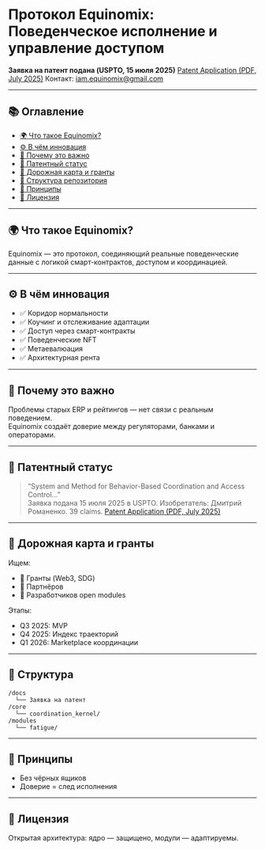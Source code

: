 
# Протокол Equinomix: Поведенческое исполнение и управление доступом

**Заявка на патент подана (USPTO, 15 июля 2025)**  [Patent Application (PDF, July 2025)](./docs/Provisional_Patent_Equinomix_USPTO_2025.pdf)
Контакт: iam.equinomix@gmail.com

---

## 📚 Оглавление

- [🌍 Что такое Equinomix?](#-что-такое-equinomix)
- [⚙️ В чём инновация](#️-в-чём-инновация)
- [🧠 Почему это важно](#-почему-это-важно)
- [🔐 Патентный статус](#-патентный-статус)
- [🚀 Дорожная карта и гранты](#-дорожная-карта-и-гранты)
- [📂 Структура репозитория](#-структура-репозитория)
- [🧠 Принципы](#-принципы)
- [🙌 Лицензия](#-лицензия)

---

## 🌍 Что такое Equinomix?

Equinomix — это протокол, соединяющий реальные поведенческие данные с логикой смарт-контрактов, доступом и координацией.

---

## ⚙️ В чём инновация

- ✅ Коридор нормальности
- ✅ Коучинг и отслеживание адаптации
- ✅ Доступ через смарт-контракты
- ✅ Поведенческие NFT
- ✅ Метaeвaлюация
- ✅ Архитектурная рента

---

## 🧠 Почему это важно

Проблемы старых ERP и рейтингов — нет связи с реальным поведением.  
Equinomix создаёт доверие между регуляторами, банками и операторами.

---

## 🔐 Патентный статус

> “System and Method for Behavior-Based Coordination and Access Control...”  
Заявка подана 15 июля 2025 в USPTO. Изобретатель: Дмитрий Романенко. 39 claims. [Patent Application (PDF, July 2025)](./docs/Provisional_Patent_Equinomix_USPTO_2025.pdf)

---

## 🚀 Дорожная карта и гранты

Ищем:
- 💸 Гранты (Web3, SDG)
- 🤝 Партнёров
- 👷 Разработчиков open modules

Этапы:
- Q3 2025: MVP
- Q4 2025: Индекс траекторий
- Q1 2026: Marketplace координации

---

## 📂 Структура

```
/docs
  └── Заявка на патент
/core
  └── coordination_kernel/
/modules
  └── fatigue/
```

---

## 🧠 Принципы

- Без чёрных ящиков
- Доверие = след исполнения

---

## 🙌 Лицензия

Открытая архитектура: ядро — защищено, модули — адаптируемы.
